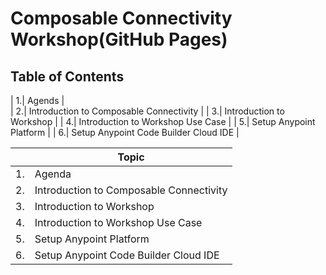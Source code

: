 # Composable Connectivity Workshop(GitHub Pages)

## Table of Contents

| 1.| Agends |  
| 2.| Introduction to Composable Connectivity |
| 3.| Introduction to Workshop |
| 4.| Introduction to Workshop Use Case |
| 5.| Setup Anypoint Platform |
| 6.| Setup Anypoint Code Builder Cloud IDE |


|   | Topic | 
|------|---------|
| 1. | Agenda |
| 2. | Introduction to Composable Connectivity |
| 3. | Introduction to Workshop | 
| 4. | Introduction to Workshop Use Case |
| 5. | Setup Anypoint Platform |
| 6. | Setup Anypoint Code Builder Cloud IDE |
